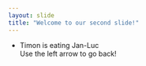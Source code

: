 ```yaml
---
layout: slide
title: "Welcome to our second slide!"
---
```

+ Timon is eating Jan-Luc  
Use the left arrow to go back!

